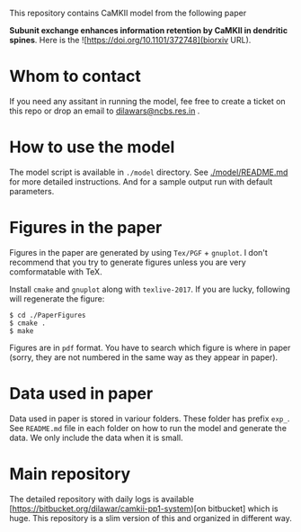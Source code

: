 This repository contains CaMKII model from the following paper

**Subunit exchange enhances information retention by CaMKII in dendritic
spines**. Here is the ![https://doi.org/10.1101/372748](biorxiv URL).

# Whom to contact

If you need any assitant in running the model, fee free to create a ticket on this repo or 
drop an email to dilawars@ncbs.res.in .

# How to use the model

The model script is available in `./model` directory. See [./model/README.md](mode/README.md)
for more detailed instructions. And for a sample output run with default parameters.

# Figures in the paper

Figures in the paper are generated by using `Tex/PGF` + `gnuplot`. I don't recommend that you 
try to generate figures unless you are very comformatable with TeX. 

Install `cmake` and `gnuplot` along with `texlive-2017`. If you are lucky, following will regenerate
the figure:

    $ cd ./PaperFigures
    $ cmake .
    $ make
    
Figures are in `pdf` format. You have to search which figure is where in paper (sorry, they are 
not numbered in the same way as they appear in paper).

# Data used in paper

Data used in paper is stored in variour folders. These folder has prefix `exp_`. See `README.md` file
in each folder on how to run the model and generate the data. We only include the data when it is small.


# Main repository 

The detailed repository with daily logs is available [https://bitbucket.org/dilawar/camkii-pp1-system)[on bitbucket] 
which is huge. This repository is a slim version of this and organized in different way.

